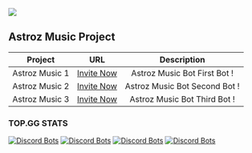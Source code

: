 <a href="https://discord.com/api/oauth2/authorize?client_id=803552574707597312&permissions=8&scope=bot"><img src="https://cdn.cwkhan.xyz/rro5URLp"/></a>

 <h2>Astroz Music Project</h2> 
  
  | Project           | URL                        | Description                                         |
  |:-----------------:|:--------------------------:|:---------------------------------------------------:|
  | Astroz Music 1    | [Invite Now](https://discord.com/api/oauth2/authorize?client_id=802423717316919297&permissions=8&scope=bot)  | Astroz Music Bot First Bot !                        |
  | Astroz Music 2    | [Invite Now](https://discord.com/api/oauth2/authorize?client_id=812008093655105597&permissions=8&scope=bot)     | Astroz Music Bot Second Bot !                       |
  | Astroz Music 3    | [Invite Now](https://discord.com/api/oauth2/authorize?client_id=803552574707597312&permissions=8&scope=bot) | Astroz Music Bot Third Bot !                        |
</div>

### TOP.GG STATS

[![Discord Bots](https://top.gg/api/widget/upvotes/802423717316919297.svg)](https://top.gg/bot/802423717316919297) [![Discord Bots](https://top.gg/api/widget/status/802423717316919297.svg)](https://top.gg/bot/802423717316919297) [![Discord Bots](https://top.gg/api/widget/servers/802423717316919297.svg)](https://top.gg/bot/802423717316919297) [![Discord Bots](https://top.gg/api/widget/owner/802423717316919297.svg)](https://top.gg/bot/802423717316919297)




